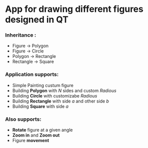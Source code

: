 # App for drawing different figures designed in QT

### Inheritance : 
- Figure -> Polygon
- Figure -> Circle
- Polygon -> Rectangle
- Rectangle -> Square

### Application supports:
- Simple Painting custum figure
- Building **Polygon** with *N* sides and custom *Radious*
- Building **Circle** with customizabe *Radious*
- Building **Rectangle** with side *a* and other side *b*
- Building **Square** with side *a*

### Also supports:
- **Rotate** figure at a given angle
- **Zoom in** and **Zoom out**
- Figure **movement**
